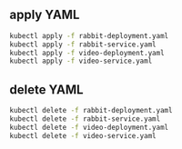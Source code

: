 ##  apply YAML
  ```sh
  kubectl apply -f rabbit-deployment.yaml
  kubectl apply -f rabbit-service.yaml
  kubectl apply -f video-deployment.yaml
  kubectl apply -f video-service.yaml
  ```
##  delete YAML
  ```sh
  kubectl delete -f rabbit-deployment.yaml
  kubectl delete -f rabbit-service.yaml
  kubectl delete -f video-deployment.yaml
  kubectl delete -f video-service.yaml
  ```
